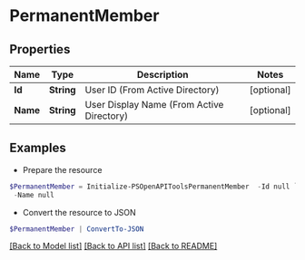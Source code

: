 # PermanentMember
## Properties

Name | Type | Description | Notes
------------ | ------------- | ------------- | -------------
**Id** | **String** | User ID (From Active Directory) | [optional] 
**Name** | **String** | User Display Name (From Active Directory) | [optional] 

## Examples

- Prepare the resource
```powershell
$PermanentMember = Initialize-PSOpenAPIToolsPermanentMember  -Id null `
 -Name null
```

- Convert the resource to JSON
```powershell
$PermanentMember | ConvertTo-JSON
```

[[Back to Model list]](../README.md#documentation-for-models) [[Back to API list]](../README.md#documentation-for-api-endpoints) [[Back to README]](../README.md)


